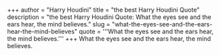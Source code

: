 +++
author = "Harry Houdini"
title = "the best Harry Houdini Quote"
description = "the best Harry Houdini Quote: What the eyes see and the ears hear, the mind believes."
slug = "what-the-eyes-see-and-the-ears-hear-the-mind-believes"
quote = '''What the eyes see and the ears hear, the mind believes.'''
+++
What the eyes see and the ears hear, the mind believes.
